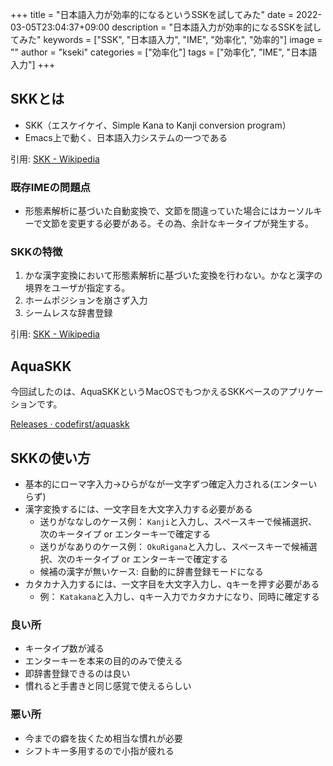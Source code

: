 +++
title = "日本語入力が効率的になるというSSKを試してみた"
date = 2022-03-05T23:04:37+09:00
description = "日本語入力が効率的になるSSKを試してみた"
keywords = ["SSK", "日本語入力", "IME", "効率化", "効率的"]
image = ""
author = "kseki"
categories = ["効率化"]
tags = ["効率化", "IME", "日本語入力"]
+++

## SKKとは

- SKK（エスケイケイ、Simple Kana to Kanji conversion program）
- Emacs上で動く、日本語入力システムの一つである

引用: [SKK \- Wikipedia](https://ja.wikipedia.org/wiki/SKK)

### 既存IMEの問題点

- 形態素解析に基づいた自動変換で、文節を間違っていた場合にはカーソルキーで文節を変更する必要がある。その為、余計なキータイプが発生する。

### SKKの特徴

1. かな漢字変換において形態素解析に基づいた変換を行わない。かなと漢字の境界をユーザが指定する。
2. ホームポジションを崩さず入力
3. シームレスな辞書登録

引用: [SKK \- Wikipedia](https://ja.wikipedia.org/wiki/SKK)

## AquaSKK

今回試したのは、AquaSKKというMacOSでもつかえるSKKベースのアプリケーションです。

[Releases · codefirst/aquaskk](https://github.com/codefirst/aquaskk/releases)

## SKKの使い方

- 基本的にローマ字入力→ひらがなが一文字ずつ確定入力される(エンターいらず)
- 漢字変換するには、一文字目を大文字入力する必要がある
  - 送りがななしのケース例： `Kanji`と入力し、スペースキーで候補選択、次のキータイプ or エンターキーで確定する
  - 送りがなありのケース例： `OkuRigana`と入力し、スペースキーで候補選択、次のキータイプ or エンターキーで確定する
  - 候補の漢字が無いケース: 自動的に辞書登録モードになる
- カタカナ入力するには、一文字目を大文字入力し、qキーを押す必要がある
  - 例： `Katakana`と入力し、qキー入力でカタカナになり、同時に確定する

### 良い所

- キータイプ数が減る
- エンターキーを本来の目的のみで使える
- 即辞書登録できるのは良い
- 慣れると手書きと同じ感覚で使えるらしい

### 悪い所

- 今までの癖を抜くため相当な慣れが必要
- シフトキー多用するので小指が疲れる


